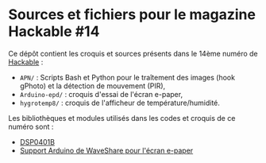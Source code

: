 Sources et fichiers pour le magazine Hackable #14
=================================================

Ce dépôt contient les croquis et sources présents dans le 14ème numéro de [Hackable](http://www.hackable.fr/) :

* `APN/` : Scripts Bash et Python pour le traîtement des images (hook gPhoto) et la détection de mouvement (PIR),
* `Arduino-epd/` : croquis d'essai de l'écran e-paper,
* `hygrotemp8/` : croquis de l'afficheur de température/humidité.

Les bibliothèques et modules utilisés dans les codes et croquis de ce numéro sont :

* [DSP0401B](https://github.com/Lefinnois/DSP0401B)
* [Support Arduino de WaveShare pour l'écran e-paper](http://www.waveshare.com/wiki/File:4.3inch-e-Paper-Code.7z)
